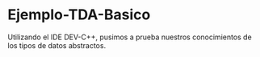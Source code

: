 # Ejemplo-TDA-Basico
Utilizando el IDE DEV-C++, pusimos a prueba nuestros conocimientos de los tipos de datos abstractos.
